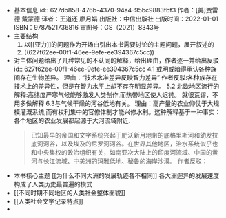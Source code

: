 - 基本信息
  id:: 627db858-476b-4370-94a4-95bc9883fbf3
  作者：[美]贾雷德·戴蒙德
  译者：王道还 廖月娟
  出版社：中信出版社
  出版时间：2022-01-01
  ISBN：9787521736816
  审图号：GS（2021）8343号
- 主要结构
  1. 以[[亚力]]的问题作为开场白引出本书需要讨论的主题问题，展开叙述的
  2. ((627f62ee-00f1-46ee-9efe-ee394367c5cc))
- 对主体问题给出了几种常见的不认同的解释，给出理由，作者逐一并给出反驳
  id:: 627f62ee-00f1-46ee-9efe-ee394367c5cc
  4.1 或明或暗得承认各种族间存在生物差异。
  理由：“技术水准差异反映智力差异”
  作者反驳:各种族存在技术上的差异性，但是在智力水平上却不存在明显差异。
  5.2 北欧地区流行的解释:高纬度严寒气候能够激发人类创作,而热带地区使人迟钝。
  就很荒谬，不用多做解释
  6.3与气候干燥的河谷低地有关。
  理由：高产量的农业仰仗于大规模灌溉系统,而有权利集中的官僚体制才能兴修水利。这种解释基于一种事实：各个地区的农业发展都起源于大河流域附近.
  >已知最早的帝国和文字系统兴起于肥沃新月地带的底格里斯河和幼发拉底河河谷，以及埃及的尼罗河河谷。在世界其他地区，治水系统似乎也和中央集权的政治组织有关，如南亚次大陆上的印度河流域、中国的黄河与长江流域、中美洲的玛雅低地、秘鲁的海岸沙漠。
  作者反驳：
- 本书核心主题
  [[为什么不同大洲的发展轨迹各不相同]]
  各大洲迥异的发展速度构成了人类历史最普遍的模式
- [[不同时期不同地区的人类社会整体面貌]]
- [[人类社会文字记录特点]]
-